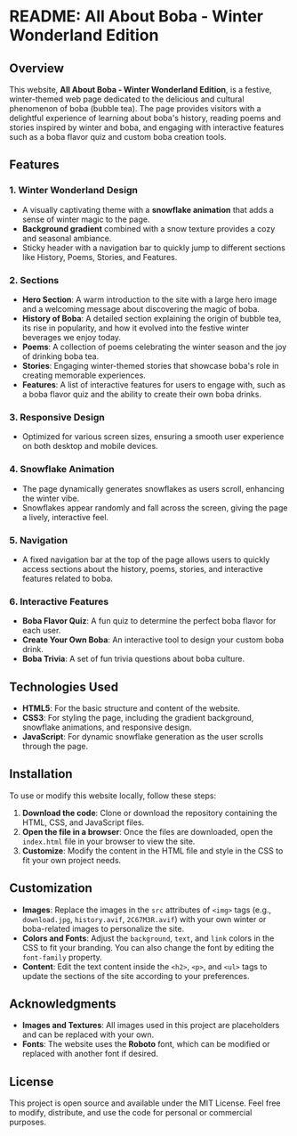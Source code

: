 # README: All About Boba - Winter Wonderland Edition

## Overview

This website, **All About Boba - Winter Wonderland Edition**, is a festive, winter-themed web page dedicated to the delicious and cultural phenomenon of boba (bubble tea). The page provides visitors with a delightful experience of learning about boba's history, reading poems and stories inspired by winter and boba, and engaging with interactive features such as a boba flavor quiz and custom boba creation tools.

## Features

### 1. **Winter Wonderland Design**
   - A visually captivating theme with a **snowflake animation** that adds a sense of winter magic to the page.
   - **Background gradient** combined with a snow texture provides a cozy and seasonal ambiance.
   - Sticky header with a navigation bar to quickly jump to different sections like History, Poems, Stories, and Features.

### 2. **Sections**
   - **Hero Section**: A warm introduction to the site with a large hero image and a welcoming message about discovering the magic of boba.
   - **History of Boba**: A detailed section explaining the origin of bubble tea, its rise in popularity, and how it evolved into the festive winter beverages we enjoy today.
   - **Poems**: A collection of poems celebrating the winter season and the joy of drinking boba tea.
   - **Stories**: Engaging winter-themed stories that showcase boba's role in creating memorable experiences.
   - **Features**: A list of interactive features for users to engage with, such as a boba flavor quiz and the ability to create their own boba drinks.

### 3. **Responsive Design**
   - Optimized for various screen sizes, ensuring a smooth user experience on both desktop and mobile devices.

### 4. **Snowflake Animation**
   - The page dynamically generates snowflakes as users scroll, enhancing the winter vibe.
   - Snowflakes appear randomly and fall across the screen, giving the page a lively, interactive feel.

### 5. **Navigation**
   - A fixed navigation bar at the top of the page allows users to quickly access sections about the history, poems, stories, and interactive features related to boba.

### 6. **Interactive Features**
   - **Boba Flavor Quiz**: A fun quiz to determine the perfect boba flavor for each user.
   - **Create Your Own Boba**: An interactive tool to design your custom boba drink.
   - **Boba Trivia**: A set of fun trivia questions about boba culture.

## Technologies Used

- **HTML5**: For the basic structure and content of the website.
- **CSS3**: For styling the page, including the gradient background, snowflake animations, and responsive design.
- **JavaScript**: For dynamic snowflake generation as the user scrolls through the page.

## Installation

To use or modify this website locally, follow these steps:

1. **Download the code**: Clone or download the repository containing the HTML, CSS, and JavaScript files.
2. **Open the file in a browser**: Once the files are downloaded, open the `index.html` file in your browser to view the site.
3. **Customize**: Modify the content in the HTML file and style in the CSS to fit your own project needs.

## Customization

- **Images**: Replace the images in the `src` attributes of `<img>` tags (e.g., `download.jpg`, `history.avif`, `2C67M3R.avif`) with your own winter or boba-related images to personalize the site.
- **Colors and Fonts**: Adjust the `background`, `text`, and `link` colors in the CSS to fit your branding. You can also change the font by editing the `font-family` property.
- **Content**: Edit the text content inside the `<h2>`, `<p>`, and `<ul>` tags to update the sections of the site according to your preferences.

## Acknowledgments

- **Images and Textures**: All images used in this project are placeholders and can be replaced with your own.
- **Fonts**: The website uses the **Roboto** font, which can be modified or replaced with another font if desired.

## License

This project is open source and available under the MIT License. Feel free to modify, distribute, and use the code for personal or commercial purposes.
